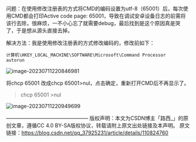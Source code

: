 问题：在使用修改注册表的方式将CMD的编码设置为utf-8（65001）后，每次使用CMD都会打印Active code page: 65001，导致在调试安卓设备日志的前需将该行去除，很麻烦，一不小心忘了就需要debug，最后找到是这个原因真是哭了，于是想从源头直接去掉。

解决方法：我是使用修改注册表的方式修改编码的，修改前如下：

```
计算机\HKEY_LOCAL_MACHINE\SOFTWARE\Microsoft\Command Processor 
autorun
```



![image-20230711220846981](https://cdn.jsdelivr.net/gh/2822132073/image/202307112208984.png)

将chcp 65001 改成chcp 65001>nul，点击确定，重新打开CMD后不再显示了。

> chcp 65001 >nul

![image-20230711220949699](https://cdn.jsdelivr.net/gh/2822132073/image/202307112209507.png)

————————————————
版权声明：本文为CSDN博主「路西_」的原创文章，遵循CC 4.0 BY-SA版权协议，转载请附上原文出处链接及本声明。
原文链接：https://blog.csdn.net/qq_37925231/article/details/110824760
